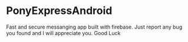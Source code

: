 # PonyExpressAndroid
Fast and secure messanging app built with firebase.
Just report any bug you found and I will appreciate you.
Good Luck

